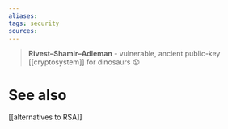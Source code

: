 ```yaml
---
aliases: 
tags: security 
sources: 
---
```

> **Rivest–Shamir–Adleman** - vulnerable, ancient public-key [[cryptosystem]] for dinosaurs  😞

# See also
[[alternatives to RSA]]